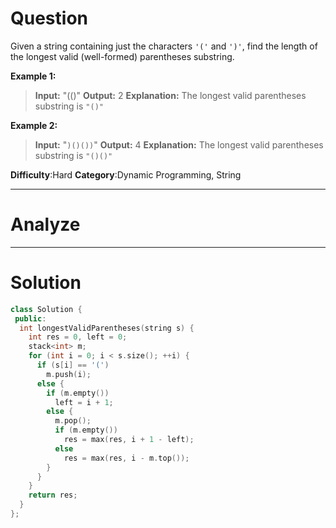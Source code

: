 
# Question

Given a string containing just the characters  `'('`  and  `')'`, find the length of the longest valid (well-formed) parentheses substring.

**Example 1:**

> **Input:** "(()"
> **Output:** 2
> **Explanation:** The longest valid parentheses substring is `"()"`

**Example 2:**

> **Input:** "`)()())`"
> **Output:** 4
> **Explanation:** The longest valid parentheses substring is `"()()"`

**Difficulty**:Hard
**Category**:Dynamic Programming, String


------------

# Analyze

------------

# Solution

```cpp
class Solution {
 public:
  int longestValidParentheses(string s) {
    int res = 0, left = 0;
    stack<int> m;
    for (int i = 0; i < s.size(); ++i) {
      if (s[i] == '(')
        m.push(i);
      else {
        if (m.empty())
          left = i + 1;
        else {
          m.pop();
          if (m.empty())
            res = max(res, i + 1 - left);
          else
            res = max(res, i - m.top());
        }
      }
    }
    return res;
  }
};
```